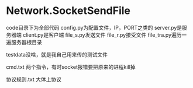 Network.SocketSendFile
======================
code目录下为全部代码
config.py为配置文件，IP，PORT之类的
server.py是服务器端
client.py是客户端
file_s.py发送文件
file_r.py接受文件
file_tra.py遍历一遍服务器根目录

testdata没啥，就是我自己用来传的测试文件

cmd.txt 两个指令，有时socket报错要把原来的进程kill掉

协议规则.txt 大体上协议
